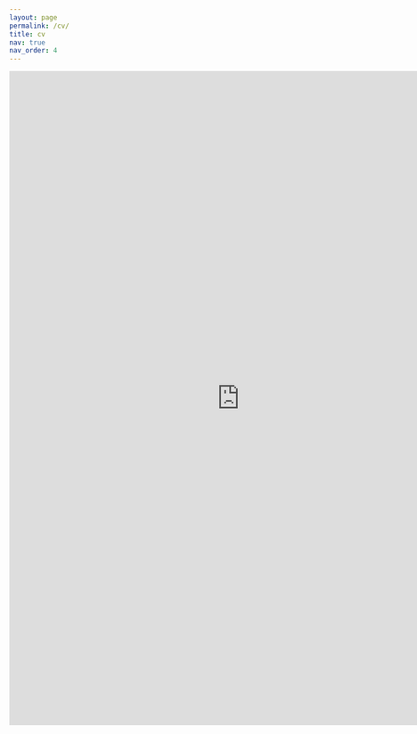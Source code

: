 ```yaml
---
layout: page
permalink: /cv/
title: cv
nav: true
nav_order: 4
---
```


<embed src="https://mithunjha.github.io/assets/pdf/Mithunjha_Anandakumar.pdf" width="825px" height="1175px">
